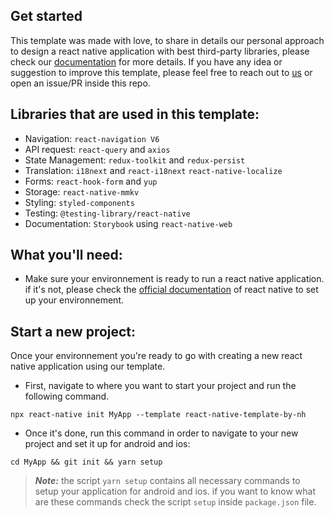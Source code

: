 ## Get started

This template was made with love, to share in details our personal approach to design a react native application with best third-party libraries, please check our [documentation](https://nawfalhaddi.github.io/react-native-template-by-nh/) for more details.
If you have any idea or suggestion to improve this template, please feel free to reach out to [us](https://www.linkedin.com/in/nawfalhaddi/) or open an issue/PR inside this repo.

## Libraries that are used in this template:

- Navigation: `react-navigation V6`
- API request: `react-query` and `axios`
- State Management: `redux-toolkit` and `redux-persist`
- Translation: `i18next` and `react-i18next` `react-native-localize`
- Forms: `react-hook-form` and `yup`
- Storage: `react-native-mmkv`
- Styling: `styled-components`
- Testing: `@testing-library/react-native`
- Documentation: `Storybook` using `react-native-web`

## What you'll need:

- Make sure your environnement is ready to run a react native application. if it's not, please check the [official documentation](https://reactnative.dev/docs/environment-setup) of react native to set up your environnement.

## Start a new project:

Once your environnement you're ready to go with creating a new react native application using our template.

- First, navigate to where you want to start your project and run the following command.

```
npx react-native init MyApp --template react-native-template-by-nh
```

- Once it's done, run this command in order to navigate to your new project and set it up for android and ios:

```
cd MyApp && git init && yarn setup
```

> **_Note:_** the script `yarn setup` contains all necessary commands to setup your application for android and ios. if you want to know what are these commands check the script `setup` inside `package.json` file.

